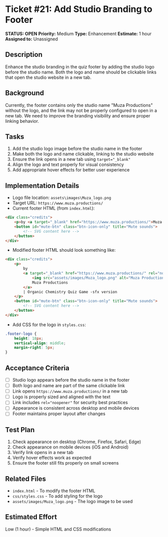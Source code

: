 # Ticket #21: Add Studio Branding to Footer

**STATUS: OPEN**
**Priority:** Medium
**Type:** Enhancement
**Estimate:** 1 hour
**Assigned to:** Unassigned

## Description
Enhance the studio branding in the quiz footer by adding the studio logo before the studio name. Both the logo and name should be clickable links that open the studio website in a new tab.

## Background
Currently, the footer contains only the studio name "Muza Productions" without the logo, and the link may not be properly configured to open in a new tab. We need to improve the branding visibility and ensure proper linking behavior.

## Tasks
1. Add the studio logo image before the studio name in the footer
2. Make both the logo and name clickable, linking to the studio website
3. Ensure the link opens in a new tab using `target="_blank"`
4. Align the logo and text properly for visual consistency
5. Add appropriate hover effects for better user experience

## Implementation Details
- Logo file location: `assets\images\Muza_logo.png`
- Target URL: `https://www.muza.productions/`
- Current footer HTML (from `index.html`):
```html
<div class="credits">
    <p>by <a target="_blank" href="https://www.muza.productions/">Muza Productions </a>  | Organic Chemistry Quiz Game -sfx version</p>
    <button id="mute-btn" class="btn-icon-only" title="Mute sounds">
        <!-- SVG content here -->
    </button>
</div>
```

- Modified footer HTML should look something like:
```html
<div class="credits">
    <p>
        by 
        <a target="_blank" href="https://www.muza.productions/" rel="noopener">
            <img src="assets/images/Muza_logo.png" alt="Muza Productions Logo" class="footer-logo">
            Muza Productions
        </a> 
        | Organic Chemistry Quiz Game -sfx version
    </p>
    <button id="mute-btn" class="btn-icon-only" title="Mute sounds">
        <!-- SVG content here -->
    </button>
</div>
```

- Add CSS for the logo in `styles.css`:
```css
.footer-logo {
    height: 18px;
    vertical-align: middle;
    margin-right: 5px;
}
```

## Acceptance Criteria
- [ ] Studio logo appears before the studio name in the footer
- [ ] Both logo and name are part of the same clickable link
- [ ] Link opens `https://www.muza.productions/` in a new tab
- [ ] Logo is properly sized and aligned with the text
- [ ] Link includes `rel="noopener"` for security best practices
- [ ] Appearance is consistent across desktop and mobile devices
- [ ] Footer maintains proper layout after changes

## Test Plan
1. Check appearance on desktop (Chrome, Firefox, Safari, Edge)
2. Check appearance on mobile devices (iOS and Android)
3. Verify link opens in a new tab
4. Verify hover effects work as expected
5. Ensure the footer still fits properly on small screens

## Related Files
- `index.html` - To modify the footer HTML
- `css/styles.css` - To add styling for the logo
- `assets/images/Muza_logo.png` - The logo image to be used

## Estimated Effort
Low (1 hour) - Simple HTML and CSS modifications
